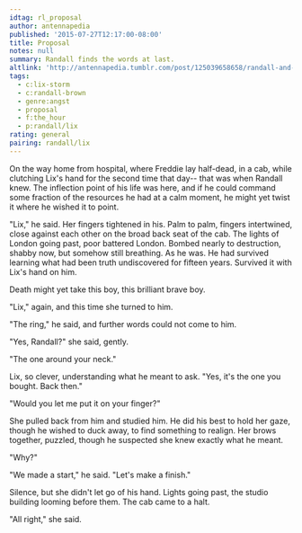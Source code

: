 ```yaml
---
idtag: rl_proposal
author: antennapedia
published: '2015-07-27T12:17:00-08:00'
title: Proposal
notes: null
summary: Randall finds the words at last.
altlink: 'http://antennapedia.tumblr.com/post/125039658658/randall-and-lix-marriage-proposal'
tags:
  - c:lix-storm
  - c:randall-brown
  - genre:angst
  - proposal
  - f:the_hour
  - p:randall/lix
rating: general
pairing: randall/lix
---
```

On the way home from hospital, where Freddie lay half-dead, in a cab, while clutching Lix's hand for the second time that day-- that was when Randall knew. The inflection point of his life was here, and if he could command some fraction of the resources he had at a calm moment, he might yet twist it where he wished it to point.

"Lix," he said. Her fingers tightened in his. Palm to palm, fingers intertwined, close against each other on the broad back seat of the cab. The lights of London going past, poor battered London. Bombed nearly to destruction, shabby now, but somehow still breathing. As he was. He had survived learning what had been truth undiscovered for fifteen years. Survived it with Lix's hand on him.

Death might yet take this boy, this brilliant brave boy.

"Lix," again, and this time she turned to him.

"The ring," he said, and further words could not come to him.

"Yes, Randall?" she said, gently.

"The one around your neck."

Lix, so clever, understanding what he meant to ask. "Yes, it's the one you bought. Back then."

"Would you let me put it on your finger?"

She pulled back from him and studied him. He did his best to hold her gaze, though he wished to duck away, to find something to realign. Her brows together, puzzled, though he suspected she knew exactly what he meant.

"Why?"

"We made a start," he said. "Let's make a finish."

Silence, but she didn't let go of his hand. Lights going past, the studio building looming before them. The cab came to a halt.

"All right," she said.
